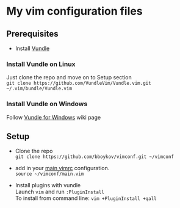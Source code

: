 # My vim configuration files 

## Prerequisites
- Install [Vundle](https://github.com/VundleVim/Vundle.vim)  

### Install Vundle on Linux
Just clone the repo and move on to Setup section  
`git clone https://github.com/VundleVim/Vundle.vim.git ~/.vim/bundle/Vundle.vim`  

### Install Vundle on Windows
Follow [Vundle for Windows](https://github.com/VundleVim/Vundle.vim/wiki/Vundle-for-Windows) wiki page  

## Setup
- Clone the repo  
`git clone https://github.com/bboykov/vimconf.git ~/vimconf`  

- add in your [main vimrc](http://vim.wikia.com/wiki/Open_vimrc_file) configuration.  
`source ~/vimconf/main.vim`  

- Install plugins with vundle  
Launch `vim` and run `:PluginInstall`  
To install from command line: `vim +PluginInstall +qall`  





